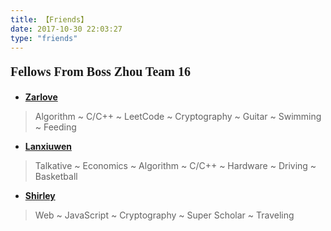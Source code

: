 ```yaml
---
title: 【Friends】
date: 2017-10-30 22:03:27
type: "friends"
---
```


<p style="font-family:Georgia;font-weight:bold;font-size:20px">Fellows From Boss Zhou Team 16</p>

- [**Zarlove**](http://blog.csdn.net/zarlove/)
> Algorithm ~ C/C++ ~ LeetCode ~ Cryptography ~ Guitar ~ Swimming ~ Feeding

- [**Lanxiuwen**](http://lanxiuwen.github.io/)
> Talkative ~ Economics ~ Algorithm ~ C/C++ ~ Hardware ~ Driving ~ Basketball

- [**Shirley**](https://shirley5li.github.io/)
> Web ~ JavaScript ~ Cryptography ~ Super Scholar ~ Traveling 